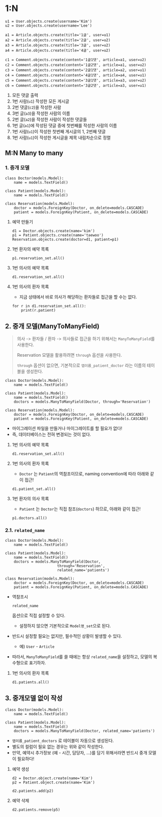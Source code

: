 # 1:N

```
u1 = User.objects.create(username='Kim')
u2 = User.objects.create(username='Lee')

a1 = Article.objects.create(title='1글', user=u1)
a2 = Article.objects.create(title='2글', user=u2)
a3 = Article.objects.create(title='3글', user=u2)
a4 = Article.objects.create(title='4글', user=u2)

c1 = Comment.objects.create(content='1글1댓', article=a1, user=u2)
c2 = Comment.objects.create(content='1글2댓', article=a1, user=u2)
c3 = Comment.objects.create(content='2글1댓', article=a2, user=u1)
c4 = Comment.objects.create(content='4글1댓', article=a4, user=u1)
c5 = Comment.objects.create(content='3글1댓', article=a3, user=u2)
c6 = Comment.objects.create(content='3글2댓', article=a3, user=u1)
```

1. 모든 댓글 출력
2. 1번 사람(`u1`) 작성한 모든 게시글
3. 2번 댓글(`c2`)을 작성한 사람
4. 3번 글(`a3`)을 작성한 사람의 이름
5. 2번 글(`a2`)을 작성한 사람이 작성한 댓글들
6. 1번 글(`a1`)에 작성된 댓글 중에 첫번째를 작성한 사람의 이름
7. 1번 사람(`u1`)이 작성한 첫번째 게시글의 1, 2번째 댓글
8. 1번 사람(`u1`)이 작성한 게시글을 제목 내림차순으로 정렬

## M:N Many to many

### 1. 중개 모델

```
class Doctor(models.Model):
    name = models.TextField()

class Patient(models.Model):
    name = models.TextField()

class Reservation(models.Model):
    doctor = models.ForeignKey(Doctor, on_delete=models.CASCADE)
    patient = models.ForeignKey(Patient, on_delete=models.CASCADE)
```

1. 예약 만들기

   ```
   d1 = Doctor.objects.create(name='kim')
   p1 = Patient.objects.create(name='taewoo')
   Reservation.objects.create(doctor=d1, patient=p1)
   ```

2. 1번 환자의 예약 목록

   ```
   p1.reservation_set.all()
   ```

3. 1번 의사의 예약 목록

   ```
   d1.reservation_set.all()
   ```

4. 1번 의사의 환자 목록

   - 지금 상태에서 바로 의사가 해당하는 환자들로 접근을 할 수는 없다.

   ```
   for r in d1.reservation_set.all():
       print(r.patient)
   ```

## 2. 중개 모델(ManyToManyField)

> 의사 -> 환자들 / 환자 -> 의사들로 접근을 하기 위해서는 `ManyToManyField`를 사용한다.
>
> Reservation 모델을 활용하려면 `through` 옵션을 사용한다.
>
> `through` 옵션이 없으면, 기본적으로 `앱이름_patient_doctor` 라는 이름의 테이블을 생성한다.

```
class Doctor(models.Model):
    name = models.TextField()

class Patient(models.Model):
    name = models.TextField()
    doctors = models.ManyToManyField(Doctor, through='Reservation')

class Reservation(models.Model):
    doctor = models.ForeignKey(Doctor, on_delete=models.CASCADE)
    patient = models.ForeignKey(Patient, on_delete=models.CASCADE)
```

- 마이그레이션 파일을 만들거나 마이그레이트를 할 필요가 없다!
- 즉, 데이터베이스는 전혀 변경되는 것이 없다.

1. 1번 의사의 예약 목록

   ```
   d1.reservation_set.all()
   ```

2. 1번 의사의 환자 목록

   - `Doctor` 는 `Patient`의 역참조이므로, naming convention에 따라 아래와 같이 접근!

   ```
   d1.patient_set.all()
   ```

3. 1번 환자의 의사 목록

   - `Patient` 는 `Doctor`는 직접 참조(`doctors`) 하므로, 아래와 같이 접근!

   ```
   p1.doctors.all()
   ```

### 2.1. `related_name`

```
class Doctor(models.Model):
    name = models.TextField()

class Patient(models.Model):
    name = models.TextField()
    doctors = models.ManyToManyField(Doctor, 
                        through='Reservation',
                        related_name='patients')

class Reservation(models.Model):
    doctor = models.ForeignKey(Doctor, on_delete=models.CASCADE)
    patient = models.ForeignKey(Patient, on_delete=models.CASCADE)
```

- 역참조시

   

  ```
  related_name
  ```

   

  옵션으로 직접 설정할 수 있다.

  - 설정하지 않으면 기본적으로 `Model명_set`으로 된다.

- 반드시 설정할 필요는 없지만, 필수적인 상황이 발생할 수 있다.

  - 예) `User` - `Article`

- 따라서, `ManyToManyField`를 쓸 때에는 항상 `related_name`을 설정하고, 모델의 복수형으로 표기하자.

1. 1번 의사의 환자 목록

   ```
   d1.patients.all()
   ```

## 3. 중개모델 없이 작성

```
class Doctor(models.Model):
    name = models.TextField()

class Patient(models.Model):
    name = models.TextField()
    doctors = models.ManyToManyField(Doctor, related_name='patients')
```

- `앱이름_patient_doctors` 로 테이블이 자동으로 생성된다.
- 별도의 컬럼이 필요 없는 경우는 위와 같이 작성한다.
- 만약, 예약시 추가정보 (예 - 시간, 담당자, ...)를 담기 위해서라면 반드시 중개 모델이 필요하다!

1. 예약 생성

   ```
   d2 = Doctor.object.create(name='Kim')
   p2 = Patient.object.create(name='Kim')
   
   d2.patients.add(p2)
   ```

2. 예약 삭제

   ```
   d2.patients.remove(p5)
   ```